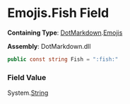 # Emojis\.Fish Field

**Containing Type**: [DotMarkdown](../../README.md)\.[Emojis](../README.md)

**Assembly**: DotMarkdown\.dll

```csharp
public const string Fish = ":fish:"
```

### Field Value

System\.[String](https://docs.microsoft.com/en-us/dotnet/api/system.string)